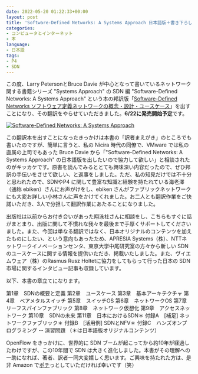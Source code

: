```yaml
---
date: 2022-05-20 01:22:33+00:00
layout: post
title: 'Software-Defined Networks: A Systems Approach 日本語版＋書き下ろし発売'
categories:
- コンピュータとインターネット
- 本
language:
- 日本語
tags:
- P4
- SDN
---
```


この度、Larry PetersonとBruce Davie が中心となって書いているネットワーク関する書籍シリーズ "Systems Approach" の SDN 編 "Software-Defined Networks: A Systems Approach" という本の邦訳版「[Software-Defined Networks ソフトウェア定義ネットワークの概念・設計・ユースケース](https://www.amazon.co.jp/dp/4798172049/)」を出すことになり、その翻訳をやらせていただきました。**6/22に発売開始予定**です。

[![Software-Defined Networks: A Systems Approach](https://blog.shin.do/wp-content/uploads/2022/05/SDN-Book-Cover.jpg)](https://blog.shin.do/wp-content/uploads/2022/05/SDN-Book-Cover.jpg)

この翻訳本を出すことになったきっかけは本書の「訳者まえがき」のところでも書いたのですが、簡単に言うと、私の Nicira 時代の同僚で、VMware では私の直属の上司でもあった Bruce Davie から「"Software-Defined Networks: A Systems Approach" の日本語版を出したいので協力して欲しい」と相談されたのがキッカケです。原書を読んでみるととても興味深い内容だったので、ぜひ邦訳の手伝いをさせて欲しい、と返事をしました。ただ、私の知見だけでは不十分と思われたので、SDNやP4 に関して豊富な知識と経験を持たれている海老澤（通称 ebiken）さんにお声がけをし、ebiken さんがファブリックネットワークにも大変お詳しい小林さんに声をかけてくれました。お二人とも翻訳作業をご快諾いただき、3人で分担して翻訳作業にあたることになりました。

出版社は以前からお付き合いがあった翔泳社さんに相談をし、こちらもすぐに話がまとまり、出版に関して不慣れな我々を最後まで手厚くサポートしてくださいました。また、今回は単なる翻訳ではなく、日本オリジナルのコンテンツを加えたものにしたい、という意向もあったため、APRESIA Systems（株）、NTTネットワークイノベーションセンタ、東京大学中尾研究室の方々から新しい SDN のユースケースに関する情報を提供いただき、掲載いたしました。また、ヴイエムウェア（株）のRasmus Rusz Holtetに協力をしてもらって行った日本の SDN 市場に関するインタビュー記事も収録しています。

以下、本書の章立てになります。

第1章　SDNの概要と定義
第2章　ユースケース
第3章　基本アーキテクチャ
第4章　ベアメタルスイッチ
第5章　スイッチOS
第6章　ネットワークOS
第7章　リーフスパインファブリック
第8章　ネットワーク仮想化
第9章　アクセスネットワーク
第10章　SDNの未来
第11章　日本におけるSDN＊
付録A　[補足] ネットワークファブリック＊
付録B　[活用例] SDNとNFV＊
付録C　ハンズオンプログラミング -- 演習問題
（＊は日本語版オリジナルコンテンツ）

OpenFlow をきっかけに、世界的に SDN ブームが起こってから約10年が経過したわけですが、この10年間で SDN は大きく進化しました。本書がその理解への一助になれば、著者、訳者一同大変嬉しく思います。ご興味を持たれた方は、是非 Amazon で[ポチ](https://www.amazon.co.jp/dp/4798172049/)っとしていただければ幸いです（笑）

